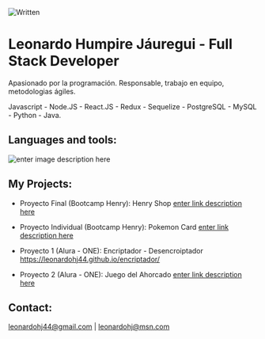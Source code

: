 ![Written](https://img.freepik.com/_31965-4401.jpg?w=1380) 

# Leonardo Humpire Jáuregui - Full Stack Developer

Apasionado por la programación. Responsable, trabajo en equipo, metodologias ágiles.

Javascript - Node.JS - React.JS - Redux - Sequelize - PostgreSQL - MySQL - Python - Java.

## Languages and tools:
![enter image description here](https://lh3.googleusercontent.com/Ce5UuOLBT9RijK5zewSRBOpNbbsE_lJqn0rviIOtY4Ku0nfTke2AfXPV7QdDplh5jgV9i61B761VdKgL2c1JlrJjMDoB363-7xJQGutr1tnPfFsN6aT4rgXn0-ALx4JYr4dyhAFRqj15WQVLRgUVmwO0XBj9b9P7VYB9MbT4AGDjgt32EUBLgjeSKDZzY0Shs1yEmlT48FfrgeXJ4SnsJIuA5O3sBYIEVn7mqjsV3huHpNtpO8F5NqBrs6HgGJnji5CGTIV4oXMUE8fl8Edi4cgmMH3jsAlQvH2OGxDT9N_xCJIn31BQvNxk1Uo5x7AYW1KYy2dSvF6XBmicVdjeNEwxyLzafHlX7rLgdUUXjOZ9-gsEHDc9MgliXDqAHB4elu10KPT5m0YqeiWW_0Fo24HIWd1DUHKS72wUOAMYJBvurPa_IaLdoezpKzls542yTwOWTUuMhf19AB7TLJXO-N4xo22eSOfMB8lDq5PEHm7Usqy5fYjRZTkofNffFzwdYyU6fxUb5e-2MvuVutng3BiY7zlIZhUezSd7SjNyIatbtgz-oAL7ZOZc7Yw1WqMHwXZErHPZL-SvPQczn0FffpEzxaj7fZitAUfwZxzRLyToA68JYDFKH1Kq2y_kzKSV7o5Lzsb3tvm0P804ebePw4jsKczWa_D2iraAGIxeFUBGPCaYp1syDMk2RwFf_UoYHljRoR91M9SGUHkN6ibzBOsqdi1qjOnSX_MhbGB8SFoM-CwfSDfUcpVFNsgWiCqN0eH-opjO5sGGE8eUd5FdC3ksSKfmu9mKNmtqbmXRMuv-Qg6ymBG8jsI9AANuLjLkUYRxBzttnp0umpuKkeAfIPbRXgwW0dPdIwwqKXVcncCd6cyX4AQ-KaEH0XjGng_NFfGO7FQ4yWeWd4Km7oIk_leHoxAhUz7NIQpUP3GU05YPlmBQ0_B4V9tpI1oICTkGu8ggZdeV113L9vz6Oxbtb86OFL2Tb4nJwvsRqzZ8M1v4wvgc182JA0xj=w911-h310-no?authuser=1)

## My Projects:
- Proyecto Final (Bootcamp Henry): Henry Shop
[enter link description here](https://henry-pf.vercel.app/)

- Proyecto Individual  (Bootcamp Henry): Pokemon Card
[enter link description here](https://pokemon-pi-tawny.vercel.app/)

- Proyecto 1 (Alura - ONE): Encriptador - Desencroiptador
https://leonardohj44.github.io/encriptador/

- Proyecto 2 (Alura - ONE): Juego del Ahorcado
[enter link description here](https://leonardohj44.github.io/ahorcado/)

## Contact: 
leonardohj44@gmail.com | leonardohj@msn.com
